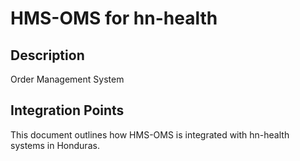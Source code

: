 # HMS-OMS for hn-health

## Description

Order Management System

## Integration Points

This document outlines how HMS-OMS is integrated with hn-health systems in Honduras.
